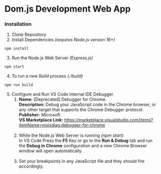 # Dom.js Development Web App
### Installation
1. Clone Repository
2. Install Dependencies _(requires Node.js version 16+)_
```bash
npm install
```
3. Run the Node.js Web Server _(Express.js)_
```bash
npm start
```
4. To run a new Build process _(./build)_
```bash
npm run build
```
5. Configure and Run VS Code internal IDE Debugger
   1. **Name:** [Deprecated] Debugger for Chrome.<br>
      **Description:** Debug your JavaScript code in the Chrome browser, or any other target that supports the Chrome Debugger protocol.<br>
      **Publisher:** Microsoft<br>
      **VS Marketplace Link:** https://marketplace.visualstudio.com/items?itemName=msjsdiag.debugger-for-chrome<br><br>
   2. While the Node.js Web Server is running _(npm start)_<br>
      In VS Code Press the **F5** Key or go to the **Run & Debug** tab and run the **Debug in Chrome** configuration and a new Chrome Browser window will open automatically.<br><br>
   3. Set your breakpoints in any JavaScript file and they should fire accordingly.
